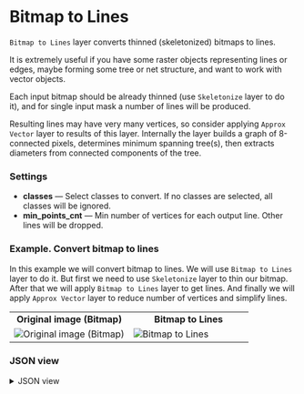 # Bitmap to Lines

`Bitmap to Lines` layer converts thinned (skeletonized) bitmaps to lines.

It is extremely useful if you have some raster objects representing lines or edges, maybe forming some tree or net structure, and want to work with vector objects.

Each input bitmap should be already thinned (use `Skeletonize` layer to do it), and for single input mask a number of lines will be produced.

Resulting lines may have very many vertices, so consider applying `Approx Vector` layer to results of this layer.
Internally the layer builds a graph of 8-connected pixels, determines minimum spanning tree(s), then extracts diameters from connected components of the tree.

### Settings

- **classes** — Select classes to convert. If no classes are selected, all classes will be ignored.
- **min_points_cnt** — Min number of vertices for each output line. Other lines will be dropped.

### Example. Convert bitmap to lines

In this example we will convert bitmap to lines. We will use `Bitmap to Lines` layer to do it.
But first we need to use `Skeletonize` layer to thin our bitmap. After that we will apply `Bitmap to Lines` layer to get lines. And finally we will apply `Approx Vector` layer to reduce number of vertices and simplify lines.

<table>
<tr>
<td style="text-align:center; width:50%"><strong>Original image (Bitmap)</strong></td>
<td style="text-align:center; width:50%"><strong>Bitmap to Lines</strong></td>
</tr>
<tr>
<td> <img src="https://github.com/supervisely-ecosystem/ml-nodes/assets/79905215/e7ad65e5-96ee-4e8e-8883-4948494e8a2f" alt="Original image (Bitmap)"/> </td>
<td> <img src="https://github.com/supervisely-ecosystem/ml-nodes/assets/79905215/b1baf468-0891-4d10-b4e6-3fff18817a04" alt="Bitmap to Lines"/> </td>
</tr>
</table>

### JSON view

<details>
  <summary>JSON view</summary>
<pre>
{
  "action": "bitmap2lines",
  "src": ["$data_1"],
  "dst": "$bitmap2lines_7",
  "settings": {
    "classes_mapping": {
      "squirrel": "__default__"
    },
    "min_points_cnt": 2
  }
}
</pre>
</details>
